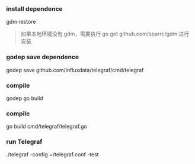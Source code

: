 ### install dependence
gdm restore

> 如果本地环境没有 gdm，需要执行  go get github.com/sparrc/gdm 进行安装

### godep save dependence
godep save github.com/influxdata/telegraf/cmd/telegraf

### compile
godep go build

### compile 

go build cmd/telegraf/telegraf.go

### run Telegraf 

./telegraf -config ~/telegraf.conf -test

